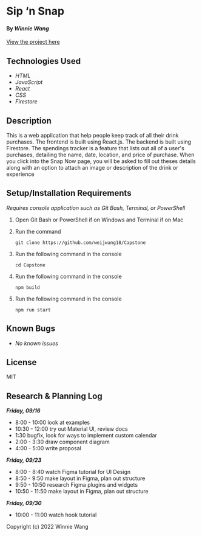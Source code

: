 # Sip ‘n Snap

#### By _Winnie Wang_

[View the project here](https://sip-and-snap.web.app/)

## Technologies Used

* _HTML_
* _JavaScript_
* _React_
* _CSS_
* _Firestore_

## Description

This is a web application that help people keep track of all their drink purchases. The frontend is built using React.js. The backend is built using Firestore. The spendings tracker is a feature that lists out all of a user's purchases, detailing the name, date, location, and price of purchase. When you click into the Snap Now page, you will be asked to fill out theses details along with an option to attach an image or description of the drink or experience


## Setup/Installation Requirements
_Requires console application such as Git Bash, Terminal, or PowerShell_

1. Open Git Bash or PowerShell if on Windows and Terminal if on Mac
2. Run the command

    ``git clone https://github.com/weijwang18/Capstone``

3. Run the following command in the console

    ``cd Capstone``

4. Run the following command in the console

    ``npm build``

5. Run the following command in the console

    ``npm run start``

## Known Bugs

* _No known issues_

## License

MIT

## Research & Planning Log
___Friday, 09/16___
* 8:00 - 10:00 look at examples
* 10:30 - 12:00 try out Material UI, review docs
* 1:30 bugfix, look for ways to implement custom calendar
* 2:00 - 3:30 draw component diagram
* 4:00 - 5:00 write proposal 

___Friday, 09/23___
* 8:00 - 8:40 watch Figma tutorial for UI Design
* 8:50 - 9:50 make layout in Figma, plan out structure 
* 9:50 - 10:50 research Figma plugins and widgets
* 10:50 - 11:50 make layout in Figma, plan out structure

___Friday, 09/30___
* 10:00 - 11:00 watch hook tutorial

Copyright (c) 2022 Winnie Wang



